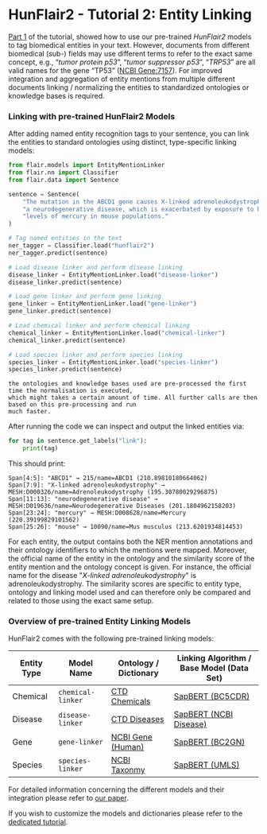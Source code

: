 # HunFlair2 - Tutorial 2: Entity Linking

[Part 1](project:./tagging.md) of the tutorial, showed how to use our pre-trained *HunFlair2* models to
tag biomedical entities in your text. However, documents from different biomedical (sub-) fields may use different
terms to refer to the exact same concept, e.g., “_tumor protein p53_”, “_tumor suppressor p53_”, “_TRP53_” are all
valid names for the gene “TP53” ([NCBI Gene:7157](https://www.ncbi.nlm.nih.gov/gene/7157)).
For improved integration and aggregation of entity mentions from multiple different documents linking / normalizing
the entities to standardized ontologies or knowledge bases is required.

### Linking with pre-trained HunFlair2 Models

After adding named entity recognition tags to your sentence, you can link the entities to standard ontologies
using distinct, type-specific linking models:

```python
from flair.models import EntityMentionLinker
from flair.nn import Classifier
from flair.data import Sentence

sentence = Sentence(
    "The mutation in the ABCD1 gene causes X-linked adrenoleukodystrophy, "
    "a neurodegenerative disease, which is exacerbated by exposure to high "
    "levels of mercury in mouse populations."
)

# Tag named entities in the text
ner_tagger = Classifier.load("hunflair2")
ner_tagger.predict(sentence)

# Load disease linker and perform disease linking
disease_linker = EntityMentionLinker.load("disease-linker")
disease_linker.predict(sentence)

# Load gene linker and perform gene linking
gene_linker = EntityMentionLinker.load("gene-linker")
gene_linker.predict(sentence)

# Load chemical linker and perform chemical linking
chemical_linker = EntityMentionLinker.load("chemical-linker")
chemical_linker.predict(sentence)

# Load species linker and perform species linking
species_linker = EntityMentionLinker.load("species-linker")
species_linker.predict(sentence)
```

```{note}
the ontologies and knowledge bases used are pre-processed the first time the normalisation is executed,
which might takes a certain amount of time. All further calls are then based on this pre-processing and run
much faster.
```

After running the code we can inspect and output the linked entities via:

```python
for tag in sentence.get_labels("link"):
    print(tag)
```

This should print:

```
Span[4:5]: "ABCD1" → 215/name=ABCD1 (210.89810180664062)
Span[7:9]: "X-linked adrenoleukodystrophy" → MESH:D000326/name=Adrenoleukodystrophy (195.30780029296875)
Span[11:13]: "neurodegenerative disease" → MESH:D019636/name=Neurodegenerative Diseases (201.1804962158203)
Span[23:24]: "mercury" → MESH:D008628/name=Mercury (220.39199829101562)
Span[25:26]: "mouse" → 10090/name=Mus musculus (213.6201934814453)
```

For each entity, the output contains both the NER mention annotations and their ontology identifiers to which
the mentions were mapped. Moreover, the official name of the entity in the ontology and the similarity score
of the entity mention and the ontology concept is given. For instance, the official name for the disease
"_X-linked adrenoleukodystrophy_" is adrenoleukodystrophy. The similarity scores are specific to entity type,
ontology and linking model used and can therefore only be compared and related to those using the exact same
setup.

### Overview of pre-trained Entity Linking Models

HunFlair2 comes with the following pre-trained linking models:

| Entity Type | Model Name        | Ontology / Dictionary                                      | Linking Algorithm / Base Model (Data Set)                                               |
| ----------- | ----------------- | ---------------------------------------------------------- | --------------------------------------------------------------------------------------- |
| Chemical    | `chemical-linker` | [CTD Chemicals](https://ctdbase.org/downloads/#allchems)   | [SapBERT (BC5CDR)](https://huggingface.co/dmis-lab/biosyn-sapbert-bc5cdr-chemical)      |
| Disease     | `disease-linker`  | [CTD Diseases](https://ctdbase.org/downloads/#alldiseases) | [SapBERT (NCBI Disease)](https://huggingface.co/dmis-lab/biosyn-sapbert-bc5cdr-disease) |
| Gene        | `gene-linker`     | [NCBI Gene (Human)](https://www.ncbi.nlm.nih.gov/gene)     | [SapBERT (BC2GN)](https://huggingface.co/dmis-lab/biosyn-sapbert-bc2gn)                 |
| Species     | `species-linker`  | [NCBI Taxonmy](https://www.ncbi.nlm.nih.gov/taxonomy)      | [SapBERT  (UMLS)](https://huggingface.co/cambridgeltl/SapBERT-from-PubMedBERT-fulltext) |

For detailed information concerning the different models and their integration please refer to [our paper](https://arxiv.org/abs/2402.12372).

If you wish to customize the models and dictionaries please refer to the [dedicated tutorial](project:./customize-linking.md).
